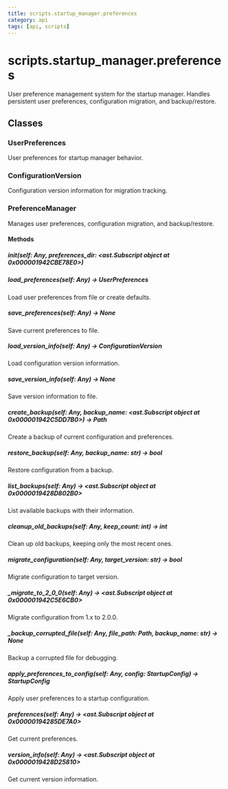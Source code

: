 ```yaml
---
title: scripts.startup_manager.preferences
category: api
tags: [api, scripts]
---
```


# scripts.startup_manager.preferences

User preference management system for the startup manager.
Handles persistent user preferences, configuration migration, and backup/restore.

## Classes

### UserPreferences

User preferences for startup manager behavior.

### ConfigurationVersion

Configuration version information for migration tracking.

### PreferenceManager

Manages user preferences, configuration migration, and backup/restore.

#### Methods

##### __init__(self: Any, preferences_dir: <ast.Subscript object at 0x000001942CBE78E0>)



##### load_preferences(self: Any) -> UserPreferences

Load user preferences from file or create defaults.

##### save_preferences(self: Any) -> None

Save current preferences to file.

##### load_version_info(self: Any) -> ConfigurationVersion

Load configuration version information.

##### save_version_info(self: Any) -> None

Save version information to file.

##### create_backup(self: Any, backup_name: <ast.Subscript object at 0x000001942C5DD7B0>) -> Path

Create a backup of current configuration and preferences.

##### restore_backup(self: Any, backup_name: str) -> bool

Restore configuration from a backup.

##### list_backups(self: Any) -> <ast.Subscript object at 0x0000019428D802B0>

List available backups with their information.

##### cleanup_old_backups(self: Any, keep_count: int) -> int

Clean up old backups, keeping only the most recent ones.

##### migrate_configuration(self: Any, target_version: str) -> bool

Migrate configuration to target version.

##### _migrate_to_2_0_0(self: Any) -> <ast.Subscript object at 0x000001942C5E6CB0>

Migrate configuration from 1.x to 2.0.0.

##### _backup_corrupted_file(self: Any, file_path: Path, backup_name: str) -> None

Backup a corrupted file for debugging.

##### apply_preferences_to_config(self: Any, config: StartupConfig) -> StartupConfig

Apply user preferences to a startup configuration.

##### preferences(self: Any) -> <ast.Subscript object at 0x00000194285DE7A0>

Get current preferences.

##### version_info(self: Any) -> <ast.Subscript object at 0x0000019428D25810>

Get current version information.

